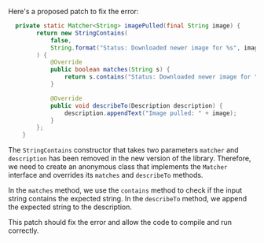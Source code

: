 Here's a proposed patch to fix the error:
```java
  private static Matcher<String> imagePulled(final String image) {
        return new StringContains(
            false,
            String.format("Status: Downloaded newer image for %s", image)
        ) {
            @Override
            public boolean matches(String s) {
                return s.contains("Status: Downloaded newer image for " + image);
            }

            @Override
            public void describeTo(Description description) {
                description.appendText("Image pulled: " + image);
            }
        };
    }
```
The `StringContains` constructor that takes two parameters `matcher` and `description` has been removed in the new version of the library. Therefore, we need to create an anonymous class that implements the `Matcher` interface and overrides its `matches` and `describeTo` methods.

In the `matches` method, we use the `contains` method to check if the input string contains the expected string.
In the `describeTo` method, we append the expected string to the description.

This patch should fix the error and allow the code to compile and run correctly.